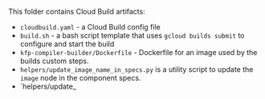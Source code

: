 This folder contains Cloud Build artifacts:
- `cloudbuild.yaml` - a Cloud Build config file
- `build.sh` - a bash script template that uses `gcloud builds submit` to configure and start the build
- `kfp-compiler-builder/Dockerfile` - Dockerfile for an image used by the builds custom steps.
- `helpers/update_image_name_in_specs.py` is a utility script to update the `image` node in the component specs. 
- `helpers/update_

